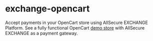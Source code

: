 # exchange-opencart
Accept payments in your OpenCart store using AllSecure EXCHANGE Platform. See a fully functional OpenCart <a href="http://demo.allsecpay.xyz/cart/exchange/opencart" target="_new">demo store</a> with AllSecure EXCHANGE as a payment gateway.
